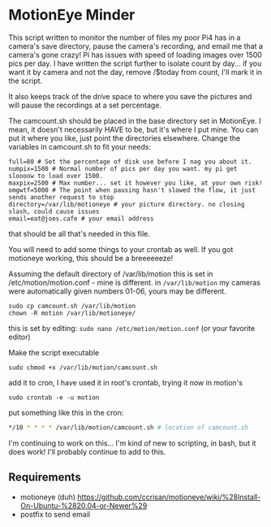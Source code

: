 # MotionEye Minder
This script written to monitor the number of files my poor Pi4 has in a camera's save directory, pause the camera's recording, and email me that a camera's gone crazy! Pi has issues with speed of loading images over 1500 pics per day. I have written the script further to isolate count by day... if you want it by camera and not the day, remove /$today from count, I'll mark it in the script.

It also keeps track of the drive space to where you save the pictures and will pause the recordings at a set percentage.

The camcount.sh should be placed in the base directory set in MotionEye. I mean, it doesn't necessarily HAVE to be, but it's where I put mine. You can put it where you like, just point the directories elsewhere. Change the variables in camcount.sh to fit your needs:
```
full=80 # Set the percentage of disk use before I nag you about it.
numpix=1500 # Normal number of pics per day you want. my pi get sloooow to load over 1500.
maxpix=2500 # Max number... set it however you like, at your own risk!
omgwtf=5000 # The point when pausing hasn't slowed the flow, it just sends another request to stop
directory=/var/lib/motioneye # your picture directory. no closing slash, could cause issues
email=eat@joes.cafe # your email address
```
that should be all that's needed in this file.

You will need to add some things to your crontab as well.
If you got motioneye working, this should be a breeeeeeze!

Assuming the default directory of /var/lib/motion 
this is set in /etc/motion/motion.conf - mine is different.
in `/var/lib/motion` my cameras were automatically given numbers 01-06, yours may be different.

```
sudo cp camcount.sh /var/lib/motion
chown -R motion /var/lib/motioneye/
```
this is set by editing: `sudo nano /etc/motion/motion.conf` (or your favorite editor)

Make the script executable
```
sudo chmod +x /var/lib/motion/camcount.sh
```
add it to cron, I have used it in root's crontab, trying it now in motion's
```
sudo crontab -e -u motion
```
put something like this in the cron:
```bash
*/10 * * * * /var/lib/motion/camcount.sh # location of camcount.sh
```

I'm continuing to work on this... I'm kind of new to scripting, in bash, but it does work! I'll probably continue to add to this.

## Requirements
- motioneye (duh) https://github.com/ccrisan/motioneye/wiki/%28Install-On-Ubuntu-%2820.04-or-Newer%29
- postfix to send email
